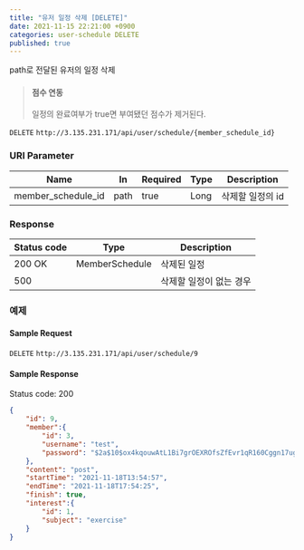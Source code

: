 ```yaml
---
title: "유저 일정 삭제 [DELETE]"
date: 2021-11-15 22:21:00 +0900
categories: user-schedule DELETE
published: true
---
```


path로 전달된 유저의 일정 삭제

> #### 점수 연동
>
> 일정의 완료여부가 true면 부여됐던 점수가 제거된다.

`DELETE` `http://3.135.231.171/api/user/schedule/{member_schedule_id}`

### URI Parameter

| Name               | In   | Required | Type | Description      |
| ------------------ | ---- | -------- | ---- | ---------------- |
| member_schedule_id | path | true     | Long | 삭제할 일정의 id |

### Response

| Status code | Type           | Description             |
| ----------- | -------------- | ----------------------- |
| 200 OK      | MemberSchedule | 삭제된 일정             |
| 500         |                | 삭제할 일정이 없는 경우 |



### 예제

#### Sample Request

`DELETE` `http://3.135.231.171/api/user/schedule/9`

#### Sample Response

Status code: 200

```json
{
    "id": 9,
    "member":{
        "id": 3,
        "username": "test",
        "password": "$2a$10$ox4kqouwAtL1Bi7grOEXROfsZfEvr1qR160Cggn17ugdoPbNjLqvO"
    },
    "content": "post",
    "startTime": "2021-11-18T13:54:57",
    "endTime": "2021-11-18T17:54:25",
    "finish": true,
    "interest":{
        "id": 1,
        "subject": "exercise"
    }
}
```


